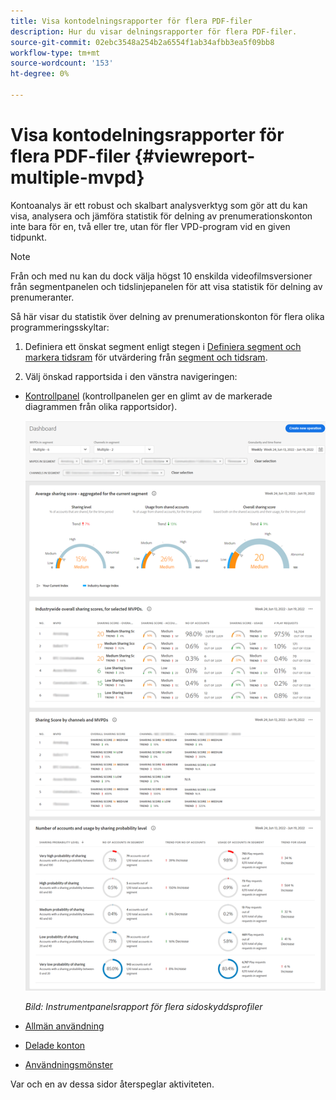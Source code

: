 ```yaml
---
title: Visa kontodelningsrapporter för flera PDF-filer
description: Hur du visar delningsrapporter för flera PDF-filer.
source-git-commit: 02ebc3548a254b2a6554f1ab34afbb3ea5f09bb8
workflow-type: tm+mt
source-wordcount: '153'
ht-degree: 0%

---
```


# Visa kontodelningsrapporter för flera PDF-filer {#viewreport-multiple-mvpd}

Kontoanalys är ett robust och skalbart analysverktyg som gör att du kan visa, analysera och jämföra statistik för delning av prenumerationskonton inte bara för en, två eller tre, utan för fler VPD-program vid en given tidpunkt.

>[!NOTE]
>
>Från och med nu kan du dock välja högst 10 enskilda videofilmsversioner från segmentpanelen och tidslinjepanelen för att visa statistik för delning av prenumeranter.

Så här visar du statistik över delning av prenumerationskonton för flera olika programmeringsskyltar:

1. Definiera ett önskat segment enligt stegen i [Definiera segment och markera tidsram](/help/AccountIQ/howto-select-segment-timeframe.md) för utvärdering från [segment och tidsram](/help/AccountIQ/segments-timeframe.md).

1. Välj önskad rapportsida i den vänstra navigeringen:

* [Kontrollpanel](/help/AccountIQ/dashboard.md) (kontrollpanelen ger en glimt av de markerade diagrammen från olika rapportsidor).

  ![](assets/mult-mvpds-dashboard.png)

  *Bild: Instrumentpanelsrapport för flera sidoskyddsprofiler*

* [Allmän användning](/help/AccountIQ/general-usage-reports.md)

* [Delade konton](/help/AccountIQ/shared-acc-reports.md)

* [Användningsmönster](/help/AccountIQ/usage-patterns.md)

Var och en av dessa sidor återspeglar aktiviteten.
